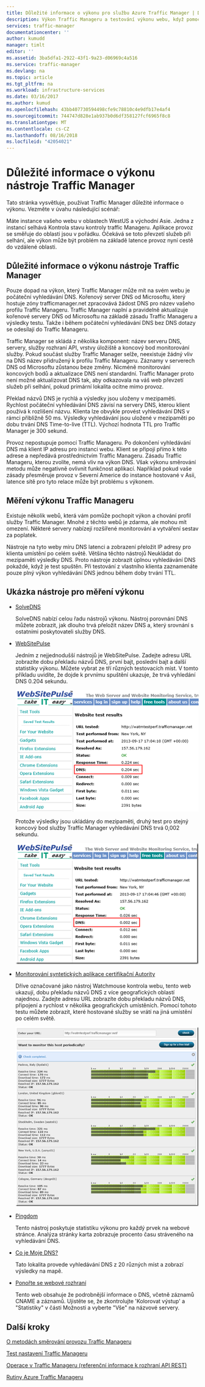 ```yaml
---
title: Důležité informace o výkonu pro službu Azure Traffic Manager | Dokumentace Microsoftu
description: Výkon Traffic Manageru a testování výkonu webu, když pomocí Traffic Manageru
services: traffic-manager
documentationcenter: ''
author: kumudd
manager: timlt
editor: ''
ms.assetid: 3ba5dfa1-2922-43f1-9a23-d06969c4a516
ms.service: traffic-manager
ms.devlang: na
ms.topic: article
ms.tgt_pltfrm: na
ms.workload: infrastructure-services
ms.date: 03/16/2017
ms.author: kumud
ms.openlocfilehash: 43bb407730594498cfe9c78810c4e9dfb17e4af4
ms.sourcegitcommit: 744747d828e1ab937b0d6df358127fcf6965f8c8
ms.translationtype: MT
ms.contentlocale: cs-CZ
ms.lasthandoff: 08/16/2018
ms.locfileid: "42054021"
---
```

# <a name="performance-considerations-for-traffic-manager"></a>Důležité informace o výkonu nástroje Traffic Manager

Tato stránka vysvětluje, používat Traffic Manager důležité informace o výkonu. Vezměte v úvahu následující scénář:

Máte instance vašeho webu v oblastech WestUS a východní Asie. Jedna z instancí selhává Kontrola stavu kontroly traffic Manageru. Aplikace provoz se směřuje do oblasti jsou v pořádku. Očekává se toto převzetí služeb při selhání, ale výkon může být problém na základě latence provoz nyní cestě do vzdálené oblasti.

## <a name="performance-considerations-for-traffic-manager"></a>Důležité informace o výkonu nástroje Traffic Manager

Pouze dopad na výkon, který Traffic Manager může mít na svém webu je počáteční vyhledávání DNS. Kořenový server DNS od Microsoftu, který hostuje zóny trafficmanager.net zpracovává žádost DNS pro název vašeho profilu Traffic Manageru. Traffic Manager naplní a pravidelně aktualizuje kořenové servery DNS od Microsoftu na základě zásadu Traffic Manageru a výsledky testu. Takže i během počáteční vyhledávání DNS bez DNS dotazy se odesílají do Traffic Manageru.

Traffic Manager se skládá z několika komponent: název serveru DNS, servery, služby rozhraní API, vrstvy úložiště a koncový bod monitorování služby. Pokud součást služby Traffic Manager selže, neexistuje žádný vliv na DNS název přidružený k profilu Traffic Manageru. Záznamy v serverech DNS od Microsoftu zůstanou beze změny. Nicméně monitorování koncových bodů a aktualizace DNS není standardní. Traffic Manager proto není možné aktualizovat DNS tak, aby odkazovala na váš web převzetí služeb při selhání, pokud primární lokalita ocitne mimo provoz.

Překlad názvů DNS je rychlá a výsledky jsou uloženy v mezipaměti. Rychlost počáteční vyhledávání DNS závisí na servery DNS, kterou klient používá k rozlišení názvu. Klienta lze obvykle provést vyhledávání DNS v rámci přibližně 50 ms. Výsledky vyhledávání jsou uložené v mezipaměti po dobu trvání DNS Time-to-live (TTL). Výchozí hodnota TTL pro Traffic Manager je 300 sekund.

Provoz nepostupuje pomocí Traffic Manageru. Po dokončení vyhledávání DNS má klient IP adresu pro instanci webu. Klient se připojí přímo k této adrese a nepředává prostřednictvím Traffic Manageru. Zásadu Traffic Manageru, kterou zvolíte, nemá vliv na výkon DNS. Však výkonu směrování metodu může negativně ovlivnit funkčnost aplikací. Například pokud vaše zásady přesměruje provoz v Severní Americe do instance hostované v Asii, latence sítě pro tyto relace může být problému s výkonem.

## <a name="measuring-traffic-manager-performance"></a>Měření výkonu Traffic Manageru

Existuje několik webů, která vám pomůže pochopit výkon a chování profil služby Traffic Manager. Mnohé z těchto webů je zdarma, ale mohou mít omezení. Některé servery nabízejí rozšířené monitorování a vytváření sestav za poplatek.

Nástroje na tyto weby míru DNS latenci a zobrazení přeložit IP adresy pro klienta umístění po celém světě. Většina těchto nástrojů Neukládat do mezipaměti výsledky DNS. Proto nástroje zobrazit úplnou vyhledávání DNS pokaždé, když je test spuštěn. Při testování z vlastního klienta zaznamenáte pouze plný výkon vyhledávání DNS jednou během doby trvání TTL.

## <a name="sample-tools-to-measure-dns-performance"></a>Ukázka nástroje pro měření výkonu

* [SolveDNS](http://www.solvedns.com/dns-comparison/)

    SolveDNS nabízí celou řadu nástrojů výkonu. Nástroj porovnání DNS můžete zobrazit, jak dlouho trvá přeložit název DNS a, který srovnání s ostatními poskytovateli služby DNS.

* [WebSitePulse](http://www.websitepulse.com/help/tools.php)

    Jedním z nejjednodušší nástrojů je WebSitePulse. Zadejte adresu URL zobrazíte dobu překladu názvů DNS, první bajt, poslední bajt a další statistiky výkonu. Můžete vybrat ze tří různých testovacích míst. V tomto příkladu uvidíte, že dojde k prvnímu spuštění ukazuje, že trvá vyhledání DNS 0.204 sekundu.

    ![pulse1](./media/traffic-manager-performance-considerations/traffic-manager-web-site-pulse.png)

    Protože výsledky jsou ukládány do mezipaměti, druhý test pro stejný koncový bod služby Traffic Manager vyhledávání DNS trvá 0,002 sekundu.

    ![pulse2](./media/traffic-manager-performance-considerations/traffic-manager-web-site-pulse2.png)

* [Monitorování syntetických aplikace certifikační Autority](https://asm.ca.com/en/checkit.php)

    Dříve označované jako nástroj Watchmouse kontrola webu, tento web ukazují, dobu překladu názvů DNS z více geografických oblastí najednou. Zadejte adresu URL zobrazíte dobu překladu názvů DNS, připojení a rychlost v několika geografických umístěních. Pomocí tohoto testu můžete zobrazit, které hostované služby se vrátí na jiná umístění po celém světě.

    ![pulse1](./media/traffic-manager-performance-considerations/traffic-manager-web-site-watchmouse.png)

* [Pingdom](http://tools.pingdom.com/)

    Tento nástroj poskytuje statistiku výkonu pro každý prvek na webové stránce. Analýza stránky karta zobrazuje procento času stráveného na vyhledávání DNS.

* [Co je Moje DNS?](http://www.whatsmydns.net/)

    Tato lokalita provede vyhledávání DNS z 20 různých míst a zobrazí výsledky na mapě.

* [Ponořte se webové rozhraní](http://www.digwebinterface.com)

    Tento web obsahuje že podrobnější informace o DNS, včetně záznamů CNAME a záznamů. Ujistěte se, že zkontrolujte 'Kolorovat výstup' a "Statistiky" v části Možnosti a vyberte "Vše" na názvové servery.

## <a name="next-steps"></a>Další kroky

[O metodách směrování provozu Traffic Manageru](traffic-manager-routing-methods.md)

[Test nastavení Traffic Manageru](traffic-manager-testing-settings.md)

[Operace v Traffic Manageru (referenční informace k rozhraní API REST)](http://go.microsoft.com/fwlink/?LinkId=313584)

[Rutiny Azure Traffic Manageru](https://docs.microsoft.com/powershell/module/azurerm.trafficmanager)

